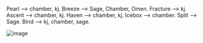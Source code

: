 Pearl --> chamber, kj.
Breeze --> Sage, Chamber, Omen.
Fracture --> kj.
Ascent --> chamber, kj.
Haven --> chamber, kj.
Icebox --> chamber.
Split --> Sage.
Bind --> kj, chamber, sage.

![image](https://user-images.githubusercontent.com/95117634/233803899-1bd45959-ae93-46a7-a785-6e1c6c1608a9.png)

